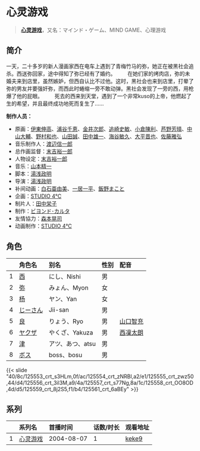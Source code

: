 # 心灵游戏


> <u>**[心灵游戏](https://bgm.tv/subject/3324)**</u>，又名：マインド・ゲーム、MIND GAME、心理游戏

## 简介

一天，二十多岁的新人漫画家西在电车上遇到了青梅竹马的弥，她正在被黑社会追杀。西送弥回家，途中得知了弥已经有了婚约。
　　在她们家的烤肉店，弥的未婚夫来到店里，虽然嫉妒，但西自认比不过他。这时，黑社会也来到店里，打晕了弥的男友并要强奸弥，而西此时蜷缩一旁不敢动弹。黑社会发现了一旁的西，用枪爆了他的屁眼。
　　死去的西来到天堂，遇到了一个非常kuso的上帝，他燃起了生的希望，并且最终成功地死而复生了……

**制作人员：**
- 原画：[伊東伸高](https://bgm.tv/person/3164)、[浦谷千恵](https://bgm.tv/person/20392)、[金井次郎](https://bgm.tv/person/11392)、[追崎史敏](https://bgm.tv/person/1165)、[小倉陳利](https://bgm.tv/person/11403)、[芦野芳晴](https://bgm.tv/person/1732)、[中山大輔](https://bgm.tv/person/1733)、[野村和也](https://bgm.tv/person/9860)、[山田誠](https://bgm.tv/person/11291)、[田中雄一](https://bgm.tv/person/3611)、[海谷敏久](https://bgm.tv/person/843)、[大平晋也](https://bgm.tv/person/11178)、[佐藤雅弘](https://bgm.tv/person/11489)
- 音乐制作人：[渡辺信一郎](https://bgm.tv/person/100)
- 总作画监督：[末吉裕一郎](https://bgm.tv/person/2251)
- 人物设定：[末吉裕一郎](https://bgm.tv/person/2251)
- 音乐：[山本精一](https://bgm.tv/person/6263)
- 脚本：[湯浅政明](https://bgm.tv/person/2280)
- 导演：[湯浅政明](https://bgm.tv/person/2280)
- 补间动画：[白石亜由美](https://bgm.tv/person/22658)、[一居一平](https://bgm.tv/person/19478)、[飯野まこと](https://bgm.tv/person/18772)
- 企画：[STUDIO 4℃](https://bgm.tv/person/2306)
- 制片人：[田中栄子](https://bgm.tv/person/11931)
- 制作：[ビヨンド･カルタ](https://bgm.tv/person/2429)
- 友情協力：[森本晃司](https://bgm.tv/person/2301)
- 动画制作：[STUDIO 4℃](https://bgm.tv/person/2306)

## 角色

|     |   角色名   |   别名  | 性别 |  配音  |
|:--- |:------  |:----      |:---  |:--   |
| 1 | [西](https://bgm.tv/character/125553) | にし、Nishi | 男 |  |
| 2 | [弥](https://bgm.tv/character/125554) | みょん、Myon | 女 |  |
| 3 | [杨](https://bgm.tv/character/125555) | ヤン、Yan | 女 |  |
| 4 | [じーさん](https://bgm.tv/character/125556) | Jii-san | 男 |  |
| 5 | [良](https://bgm.tv/character/125557) | りょう、Ryo | 男 | [山口智充](https://bgm.tv/person/21878) |
| 6 | [ヤクザ](https://bgm.tv/character/125558) | やくざ、Yakuza | 男 | [西凜太朗](https://bgm.tv/person/3928) |
| 7 | [津](https://bgm.tv/character/125559) | アツ、あつ、atsu | 男 |  |
| 8 | [ボス](https://bgm.tv/character/125561) | boss、bosu | 男 |  |

{{< slide "40/8c/125553_crt_s3HLm,0f/ac/125554_crt_zNRBl,a2/e1/125555_crt_zwz50,44/d4/125556_crt_3il3M,a9/4a/125557_crt_s77Ng,8a/1c/125558_crt_OO8OD,4d/d5/125559_crt_8j2S5,f1/b4/125561_crt_6aBEy" >}}

## 系列

|     | 系列名  | 首播时间       | 话数/时长 | 观看地址                                                     |
| :-- | :--- | :--------- | :---- | :------------------------------------------------------- |
| 1   |[心灵游戏](https://bgm.tv/subject/3324)| 2004-08-07 | 1     | [keke9](https://www.keke9.app/play/179432-4-225350.html) |



